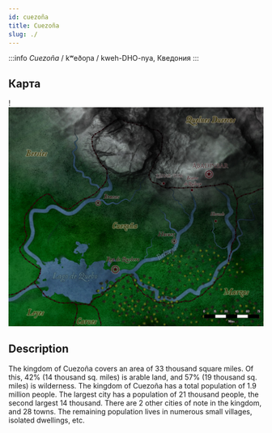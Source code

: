 ```yaml
---
id: cuezoña
title: Cuezoña
slug: ./
---
```


:::info *Cuezoña*
/ kʷeðoɲa / kweh-DHO-nya, Кведония
:::

## Карта

!![Cuezoña](/img/cuezoña.jpg)

## Description

The kingdom of Cuezoña covers an area of 33 thousand square miles. Of this, 42% (14 thousand sq. miles) is arable land, and 57% (19 thousand sq. miles) is wilderness.
The kingdom of Cuezoña has a total population of 1.9 million people.
The largest city has a population of 21 thousand people, the second largest 14 thousand. There are 2 other cities of note in the kingdom, and 28 towns. The remaining population lives in numerous small villages, isolated dwellings, etc.
